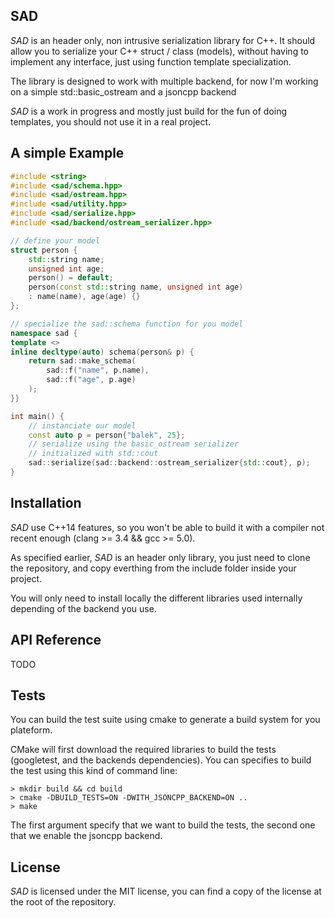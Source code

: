 ## SAD

*SAD* is an header only, non intrusive serialization library for C++.
It should allow you to serialize your C++ struct / class (models), without having to implement any 
interface, just using function template specialization.

The library is designed to work with multiple backend, for now I'm working on a simple std::basic_ostream and a jsoncpp backend

*SAD* is a work in progress and mostly just build for the fun of doing templates, you should not use it in a real project.

## A simple Example

```C++
#include <string>
#include <sad/schema.hpp>
#include <sad/ostream.hpp>
#include <sad/utility.hpp>
#include <sad/serialize.hpp>
#include <sad/backend/ostream_serializer.hpp>

// define your model
struct person {
    std::string name;
    unsigned int age;
    person() = default;
    person(const std::string name, unsigned int age)
    : name(name), age(age) {}
};

// specialize the sad::schema function for you model
namespace sad {
template <>
inline decltype(auto) schema(person& p) {
    return sad::make_schema(
        sad::f("name", p.name),
        sad::f("age", p.age)
    );
}}

int main() {
    // instanciate our model
    const auto p = person{"balek", 25};
    // serialize using the basic_ostream serializer
    // initialized with std::cout
    sad::serialize(sad::backend::ostream_serializer{std::cout}, p);
}
```

## Installation

*SAD* use C++14 features, so you won't be able to build it with a compiler not recent enough (clang >= 3.4 && gcc >= 5.0).

As specified earlier, *SAD* is an header only library, you just need to clone the repository, 
and copy everthing from the include folder inside your project.

You will only need to install locally the different libraries used internally depending of the backend you use.

## API Reference

TODO

## Tests

You can build the test suite using cmake to generate a build system for you plateform.

CMake will first download the required libraries to build the tests (googletest, and the backends dependencies).
You can specifies to build the test using this kind of command line:
```Shell
> mkdir build && cd build
> cmake -DBUILD_TESTS=ON -DWITH_JSONCPP_BACKEND=ON ..
> make
```
The first argument specify that we want to build the tests, the second one that we enable the 
jsoncpp backend.

## License

*SAD* is licensed under the MIT license, you can find a copy of the license at the root of the repository.
